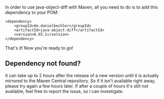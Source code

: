 In order to use java-object-diff with Maven, all you need to do is to add this dependency to your POM:

	<dependency>
		<groupId>de.danielbechler</groupId>
		<artifactId>java-object-diff</artifactId>
		<version>0.93.1</version>
	</dependency>

That's it! Now you're ready to go!

## Dependency not found?

It can take up to 2 hours after the release of a new version until it is actually mirrored to the Maven Central repository. So if it isn't available right away, please try again a few hours later. If after a couple of hours it's still not available, feel free to report the issue, so I can investigate.